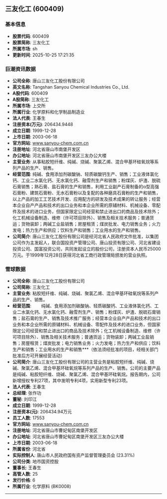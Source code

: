 ## 三友化工 (600409)

### 基本信息

- **股票代码**: 600409
- **股票简称**: 三友化工
- **所属市场**: sh
- **更新时间**: 2025-10-25 17:21:35

### 巨潮资讯数据

- **公司全称**: 唐山三友化工股份有限公司
- **英文名称**: Tangshan Sanyou Chemical Industries Co., Ltd.
- **A股代码**: 600409
- **A股简称**: 三友化工
- **所属市场**: 上交所
- **所属行业**: 化学原料和化学制品制造业
- **法人代表**: 王春生
- **注册资本(万元)**: 206434.9448
- **成立日期**: 1999-12-28
- **上市日期**: 2003-06-18
- **官方网站**: www.sanyou-chem.com.cn
- **注册地址**: 河北省唐山市南堡开发区
- **办公地址**: 河北省唐山市南堡开发区三友办公大楼
- **主营业务**: 从事粘胶短纤维、纯碱、烧碱、聚氯乙烯、混合甲基环硅氧烷等系列产品的生产、销售。
- **经营范围**: 纯碱、食用添加剂碳酸钠、轻质碳酸钙生产、销售；工业液体氯化钙、工业二水氯化钙、无水氯化钙、融雪剂生产和销售；粉煤灰、炉渣、脱硫石膏销售；熟石膏、盐石膏的生产和销售，利用工业副产石膏制备的α型高强石膏粉、建筑石膏粉、无水石膏粉以及复配的各种磨具石膏粉的生产和销售，以上产品的加工工艺技术开发、应用配方的研发及技术成果的转让服务；经营本企业自产产品和技术的出口业务和本企业所需的原辅材料、机械设备、零配件及技术的进口业务，但国家限定公司经营和禁止进出口的商品及技术除外；化工机械设备制造、维修（许可项目除外）、销售及相关技术服务；普通货运；货物装卸；两碱工业盐销售；房屋租赁；煤炭批发、电力销售业务；火力发电；热力生产和供应；饮料生产和销售；工业用水的生产和销售。
- **公司简介**: 唐山三友化工股份有限公司是经河北省人民政府文件批准，以集团公司作为主发起人，联合国投资产管理公司、唐山投资有限公司、河北省建设投资公司、国富投资公司，共同发起设立的股份公司，注册资本人民币25000万元。于1999年12月28日获得河北省工商行政管理局颁发的营业执照。

### 雪球数据

- **公司全称**: 唐山三友化工股份有限公司
- **公司简称**: 三友化工
- **主营业务**: 粘胶短纤维、纯碱、烧碱、聚氯乙烯、混合甲基环硅氧烷等系列产品的生产、销售。
- **经营范围**: 　　纯碱、食用添加剂碳酸钠、轻质碳酸钙、工业液体氯化钙、工业二水氯化钙、无水氯化钙、融雪剂生产、销售；粉煤灰、炉渣、脱硫石膏销售；盐石膏的生产、销售及技术推广服务；经营本企业自产产品和技术的出口业务和本企业所需的原辅材料、机械设备、零配件及技术的进口业务，但国家限定公司经营和禁止进出口的商品及技术除外；化工机械设备制造、维修（许可项目除外）、销售及相关技术服务；普通货运；货物装卸；两碱工业盐销售；房屋租赁；煤炭批发；电力销售业务；火力发电；热力生产和供应；饮料生产和销售；工业用水的生产和销售***（依法须经批准的项目，经相关部门批准后方可开展经营活动）
- **公司简介**: 唐山三友化工股份有限公司的主营业务是粘胶短纤维、纯碱、烧碱、聚氯乙烯、混合甲基环硅氧烷等系列产品的生产、销售。公司的主要产品是纯碱、粘胶短纤维、烧碱、聚氯乙烯、混合甲基环硅氧烷。报告期内，公司新增授权专利27项，其中发明专利4项，实用新型专利23项。
- **法人代表**: 王春生
- **总经理**: 张作功
- **董秘**: 刘印江
- **成立日期**: 1999-12-28
- **注册资本(元)**: 206434.94万元
- **员工人数**: 17553
- **官方网站**: www.sanyou-chem.com.cn
- **注册地址**: 河北省唐山市曹妃甸区南堡开发区
- **办公地址**: 河北省唐山市曹妃甸区南堡开发区三友办公大楼
- **上市日期**: 2003-06-18
- **所属省份**: 河北省
- **实际控制人**: 唐山市人民政府国有资产监督管理委员会 (23.31%)
- **公司分类**: 地市国资控股
- **董事长**: 王春生
- **高管人数**: 25
- **发行价格**: 6
- **所属行业**: 化学原料 (BK0008)

---